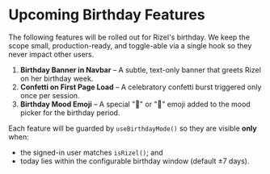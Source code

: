 # Upcoming Birthday Features

The following features will be rolled out for Rizel's birthday.
We keep the scope small, production-ready, and toggle-able via a single hook so they never impact other users.

1. **Birthday Banner in Navbar** – A subtle, text-only banner that greets Rizel on her birthday week.
2. **Confetti on First Page Load** – A celebratory confetti burst triggered only once per session.
3. **Birthday Mood Emoji** – A special "🎂" or "🥳" emoji added to the mood picker for the birthday period.

Each feature will be guarded by `useBirthdayMode()` so they are visible **only** when:

- the signed-in user matches `isRizel()`; and
- today lies within the configurable birthday window (default ±7 days).
